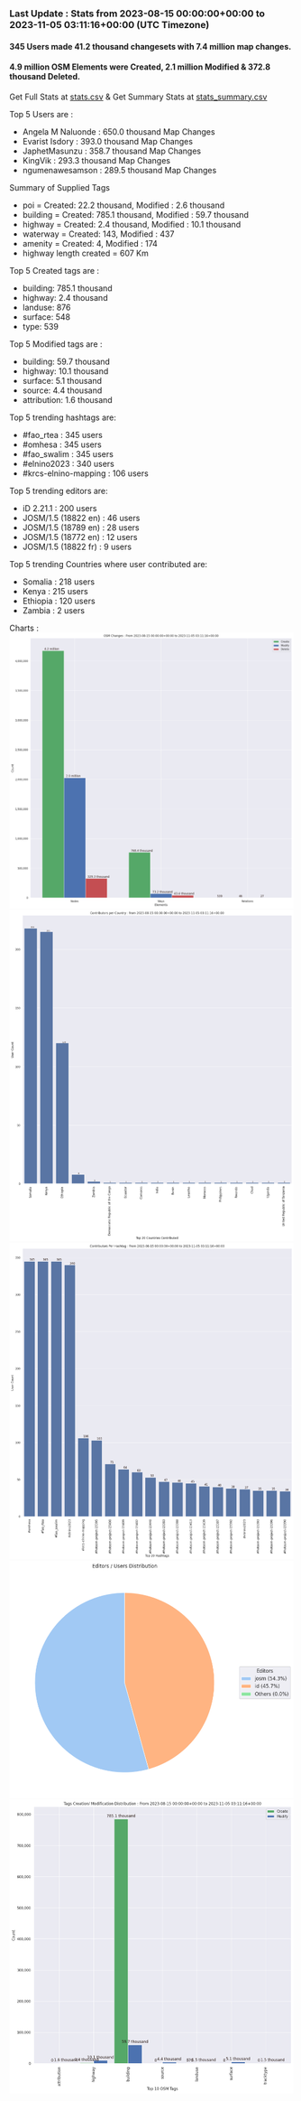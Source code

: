 ### Last Update : Stats from 2023-08-15 00:00:00+00:00 to 2023-11-05 03:11:16+00:00 (UTC Timezone)

#### 345 Users made 41.2 thousand changesets with 7.4 million map changes.
#### 4.9 million OSM Elements were Created, 2.1 million Modified & 372.8 thousand Deleted.
Get Full Stats at [stats.csv](/stats/elinino2023/Daily/stats.csv)
 & Get Summary Stats at [stats_summary.csv](/stats/elinino2023/Daily/stats_summary.csv)

Top 5 Users are : 
- Angela M Naluonde : 650.0 thousand Map Changes
- Evarist Isdory : 393.0 thousand Map Changes
- JaphetMasunzu : 358.7 thousand Map Changes
- KingVik : 293.3 thousand Map Changes
- ngumenawesamson : 289.5 thousand Map Changes

Summary of Supplied Tags
- poi = Created: 22.2 thousand, Modified : 2.6 thousand
- building = Created: 785.1 thousand, Modified : 59.7 thousand
- highway = Created: 2.4 thousand, Modified : 10.1 thousand
- waterway = Created: 143, Modified : 437
- amenity = Created: 4, Modified : 174
- highway length created = 607 Km


Top 5 Created tags are :
- building: 785.1 thousand
- highway: 2.4 thousand
- landuse: 876
- surface: 548
- type: 539


Top 5 Modified tags are :
- building: 59.7 thousand
- highway: 10.1 thousand
- surface: 5.1 thousand
- source: 4.4 thousand
- attribution: 1.6 thousand


Top 5 trending hashtags are:
- #fao_rtea : 345 users
- #omhesa : 345 users
- #fao_swalim : 345 users
- #elnino2023 : 340 users
- #krcs-elnino-mapping : 106 users


Top 5 trending editors are:
- iD 2.21.1 : 200 users
- JOSM/1.5 (18822 en) : 46 users
- JOSM/1.5 (18789 en) : 28 users
- JOSM/1.5 (18772 en) : 12 users
- JOSM/1.5 (18822 fr) : 9 users


Top 5 trending Countries where user contributed are:
- Somalia : 218 users
- Kenya : 215 users
- Ethiopia : 120 users
- Zambia : 2 users


 Charts : 
![Alt text](./stats_osm_changes.png) 
![Alt text](./stats_users_per_country.png) 
![Alt text](./stats_users_per_hashtag.png) 
![Alt text](./stats_editors_pie_chart.png) 
![Alt text](./stats_tags.png) 
